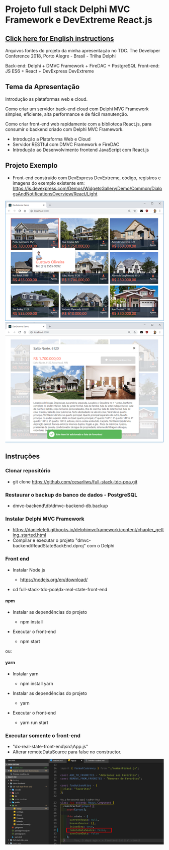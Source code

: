 # Projeto full stack Delphi MVC Framework e DevExtreme React.js

## [Click here for English instructions](readme.md)

Arquivos fontes do projeto da minha apresentação no TDC.
The Developer Conference 2018, Porto Alegre - Brasil - Trilha Delphi

Back-end: Delphi + DMVC Framework + FireDAC + PostgreSQL
Front-end: JS ES6 + React + DevExpress DevExtreme

## Tema da Apresentação

Introdução as plataformas web e cloud.

Como criar um servidor back-end cloud com Delphi MVC Framework simples, eficiente, alta performance e de fácil manutenção.

Como criar front-end web rapidamente com a biblioteca React.js, para consumir o backend criado com Delphi MVC Framework.

* Introdução a Plataforma Web e Cloud
* Servidor RESTful  com DMVC Framework e FireDAC
* Introdução ao Desenvolvimento frontend JavaScript com React.js

## Projeto Exemplo

* Front-end construído com DevExpress DevExtreme, código, registros e imagens do exemplo existente em:
    https://js.devexpress.com/Demos/WidgetsGallery/Demo/Common/DialogsAndNotificationsOverview/React/Light

![Main Window](./images/screenshot_1.png)
![Edit Window](./images/screenshot_2.png)

## Instruções

### Clonar repositório

* git clone https://github.com/cesarliws/full-stack-tdc-poa.git

### Restaurar o backup do banco de dados - PostgreSQL

* dmvc-backend\db\dmvc-backend-db.backup

### Instalar Delphi MVC Framework

* https://danieleteti.gitbooks.io/delphimvcframework/content/chapter_getting_started.html
* Compilar e executar o projeto "dmvc-backend\ReadStateBackEnd.dproj" com o Delphi

### Front end

* Instalar Node.js
  * https://nodejs.org/en/download/

* cd full-stack-tdc-poa\dx-real-state-front-end

#### npm

* Instalar as dependências do projeto
  * npm install

* Executar o front-end
  * npm start

ou:

#### yarn

* Instalar yarn
  * npm install yarn

* Instalar as dependências do projeto
  * yarn

* Executar o front-end
  * yarn run start

### Executar somente o front-end

* "dx-real-state-front-end\src\App.js"
* Alterar remoteDataSource para false no constructor.

![state.remoteDataSource](./images/remote-datasource.png)